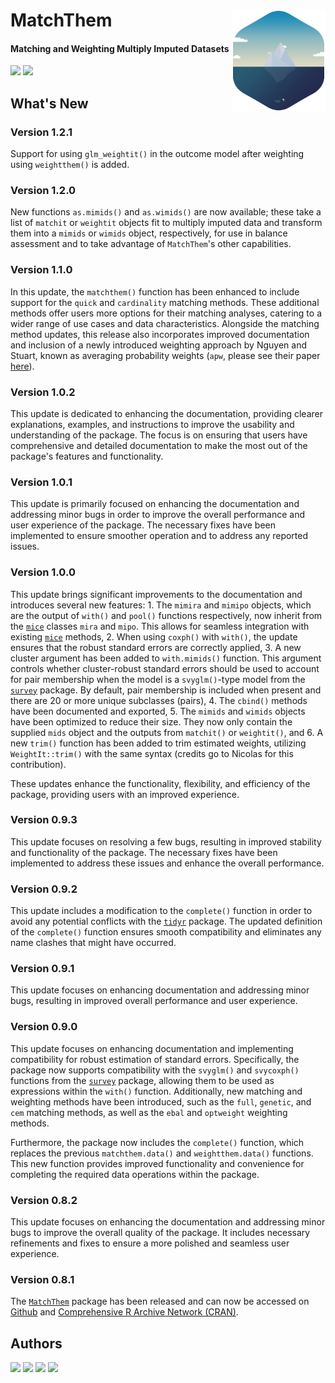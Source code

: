 # MatchThem <img src="man/figure/logo.png" align="right" width="150" />

<!-- badges: start -->
#### Matching and Weighting Multiply Imputed Datasets
<!-- badges: end -->

[![](https://img.shields.io/badge/CRAN%20version-1.2.1-success.svg?color=informational&style=for-the-badge)](https://cran.r-project.org/package=MatchThem)
[![](https://img.shields.io/badge/github%20version-1.2.1-success.svg?color=informational&style=for-the-badge)](https://github.com/FarhadPishgar/MatchThem)

## What's New

### Version 1.2.1

Support for using `glm_weightit()` in the outcome model after weighting using `weightthem()` is added.

### Version 1.2.0

New functions `as.mimids()` and `as.wimids()` are now available; these take a list of `matchit` or `weightit` objects fit to multiply imputed data and transform them into a `mimids` or `wimids` object, respectively, for use in balance assessment and to take advantage of `MatchThem`'s other capabilities.

### Version 1.1.0

In this update, the `matchthem()` function has been enhanced to include support for the `quick` and `cardinality` matching methods. These additional methods offer users more options for their matching analyses, catering to a wider range of use cases and data characteristics. Alongside the matching method updates, this release also incorporates improved documentation and inclusion of a newly introduced weighting approach by Nguyen and Stuart, known as averaging probability weights (`apw`, please see their paper [here](https://arxiv.org/abs/2301.07066)).

### Version 1.0.2

This update is dedicated to enhancing the documentation, providing clearer explanations, examples, and instructions to improve the usability and understanding of the package. The focus is on ensuring that users have comprehensive and detailed documentation to make the most out of the package's features and functionality.

### Version 1.0.1

This update is primarily focused on enhancing the documentation and addressing minor bugs in order to improve the overall performance and user experience of the package. The necessary fixes have been implemented to ensure smoother operation and to address any reported issues.

### Version 1.0.0

This update brings significant improvements to the documentation and introduces several new features: 1. The `mimira` and `mimipo` objects, which are the output of `with()` and `pool()` functions respectively, now inherit from the [`mice`](https://cran.r-project.org/package=mice) classes `mira` and `mipo`. This allows for seamless integration with existing [`mice`](https://cran.r-project.org/package=mice) methods, 2. When using `coxph()` with `with()`, the update ensures that the robust standard errors are correctly applied, 3. A new cluster argument has been added to `with.mimids()` function. This argument controls whether cluster-robust standard errors should be used to account for pair membership when the model is a `svyglm()`-type model from the [`survey`](https://cran.r-project.org/package=survey) package. By default, pair membership is included when present and there are 20 or more unique subclasses (pairs), 4. The `cbind()` methods have been documented and exported, 5. The `mimids` and `wimids` objects have been optimized to reduce their size. They now only contain the supplied `mids` object and the outputs from `matchit()` or `weightit()`, and 6. A new `trim()` function has been added to trim estimated weights, utilizing `WeightIt::trim()` with the same syntax (credits go to Nicolas for this contribution).

These updates enhance the functionality, flexibility, and efficiency of the package, providing users with an improved experience.

### Version 0.9.3

This update focuses on resolving a few bugs, resulting in improved stability and functionality of the package. The necessary fixes have been implemented to address these issues and enhance the overall performance.

### Version 0.9.2

This update includes a modification to the `complete()` function in order to avoid any potential conflicts with the [`tidyr`](https://cran.r-project.org/package=tidyr) package. The updated definition of the `complete()` function ensures smooth compatibility and eliminates any name clashes that might have occurred.

### Version 0.9.1

This update focuses on enhancing documentation and addressing minor bugs, resulting in improved overall performance and user experience.

### Version 0.9.0

This update focuses on enhancing documentation and implementing compatibility for robust estimation of standard errors. Specifically, the package now supports compatibility with the `svyglm()` and `svycoxph()` functions from the [`survey`](https://cran.r-project.org/package=survey) package, allowing them to be used as expressions within the `with()` function. Additionally, new matching and weighting methods have been introduced, such as the `full`, `genetic`, and `cem` matching methods, as well as the `ebal` and `optweight` weighting methods.

Furthermore, the package now includes the `complete()` function, which replaces the previous `matchthem.data()` and `weightthem.data()` functions. This new function provides improved functionality and convenience for completing the required data operations within the package.

### Version 0.8.2

This update focuses on enhancing the documentation and addressing minor bugs to improve the overall quality of the package. It includes necessary refinements and fixes to ensure a more polished and seamless user experience.

### Version 0.8.1

The [`MatchThem`](https://cran.r-project.org/package=MatchThem) package has been released and can now be accessed on [Github](https://github.com/FarhadPishgar/MatchThem) and [Comprehensive R Archive Network (CRAN)](https://cran.r-project.org/package=MatchThem).

## Authors
[![](https://img.shields.io/badge/Farhad%20Pishgar-success.svg?color=informational&style=for-the-badge)](https://twitter.com/FarhadPishgar)
[![](https://img.shields.io/badge/Noah%20Greifer-success.svg?color=informational&style=for-the-badge)](https://twitter.com/Noah_Greifer)
[![](https://img.shields.io/badge/Clémence%20Leyrat-success.svg?color=informational&style=for-the-badge)](https://twitter.com/LeyClem)
[![](https://img.shields.io/badge/Elizabeth%20Stuart-success.svg?color=informational&style=for-the-badge)](https://twitter.com/LizStuartdc)

